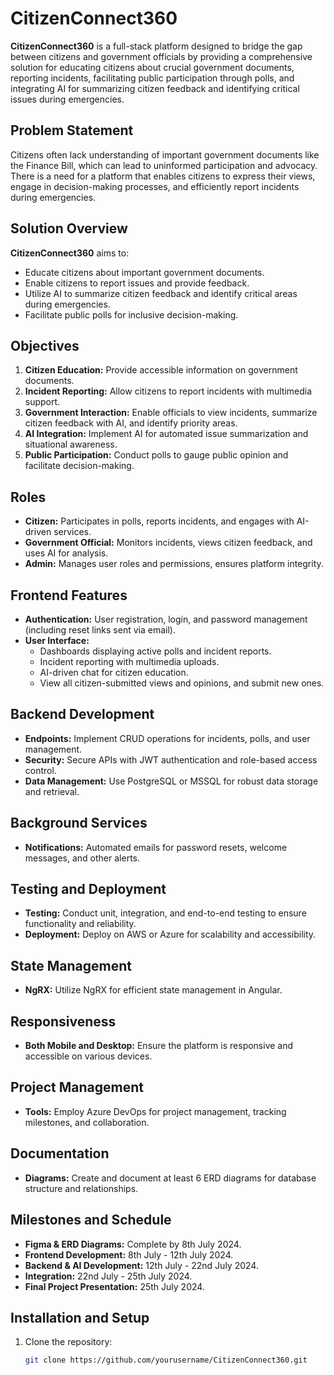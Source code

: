 # CitizenConnect360

**CitizenConnect360** is a full-stack platform designed to bridge the gap between citizens and government officials by providing a comprehensive solution for educating citizens about crucial government documents, reporting incidents, facilitating public participation through polls, and integrating AI for summarizing citizen feedback and identifying critical issues during emergencies.

## Problem Statement

Citizens often lack understanding of important government documents like the Finance Bill, which can lead to uninformed participation and advocacy. There is a need for a platform that enables citizens to express their views, engage in decision-making processes, and efficiently report incidents during emergencies.

## Solution Overview

**CitizenConnect360** aims to:

- Educate citizens about important government documents.
- Enable citizens to report issues and provide feedback.
- Utilize AI to summarize citizen feedback and identify critical areas during emergencies.
- Facilitate public polls for inclusive decision-making.

## Objectives

1. **Citizen Education:** Provide accessible information on government documents.
2. **Incident Reporting:** Allow citizens to report incidents with multimedia support.
3. **Government Interaction:** Enable officials to view incidents, summarize citizen feedback with AI, and identify priority areas.
4. **AI Integration:** Implement AI for automated issue summarization and situational awareness.
5. **Public Participation:** Conduct polls to gauge public opinion and facilitate decision-making.

## Roles

- **Citizen:** Participates in polls, reports incidents, and engages with AI-driven services.
- **Government Official:** Monitors incidents, views citizen feedback, and uses AI for analysis.
- **Admin:** Manages user roles and permissions, ensures platform integrity.

## Frontend Features

- **Authentication:** User registration, login, and password management (including reset links sent via email).
- **User Interface:**
  - Dashboards displaying active polls and incident reports.
  - Incident reporting with multimedia uploads.
  - AI-driven chat for citizen education.
  - View all citizen-submitted views and opinions, and submit new ones.

## Backend Development

- **Endpoints:** Implement CRUD operations for incidents, polls, and user management.
- **Security:** Secure APIs with JWT authentication and role-based access control.
- **Data Management:** Use PostgreSQL or MSSQL for robust data storage and retrieval.

## Background Services

- **Notifications:** Automated emails for password resets, welcome messages, and other alerts.

## Testing and Deployment

- **Testing:** Conduct unit, integration, and end-to-end testing to ensure functionality and reliability.
- **Deployment:** Deploy on AWS or Azure for scalability and accessibility.

## State Management

- **NgRX:** Utilize NgRX for efficient state management in Angular.

## Responsiveness

- **Both Mobile and Desktop:** Ensure the platform is responsive and accessible on various devices.

## Project Management

- **Tools:** Employ Azure DevOps for project management, tracking milestones, and collaboration.

## Documentation

- **Diagrams:** Create and document at least 6 ERD diagrams for database structure and relationships.

## Milestones and Schedule

- **Figma & ERD Diagrams:** Complete by 8th July 2024.
- **Frontend Development:** 8th July - 12th July 2024.
- **Backend & AI Development:** 12th July - 22nd July 2024.
- **Integration:** 22nd July - 25th July 2024.
- **Final Project Presentation:** 25th July 2024.

## Installation and Setup

1. Clone the repository:
   ```bash
   git clone https://github.com/yourusername/CitizenConnect360.git
